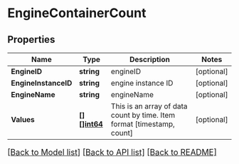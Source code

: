 # EngineContainerCount

## Properties

Name | Type | Description | Notes
------------ | ------------- | ------------- | -------------
**EngineID** | **string** | engineID | [optional] 
**EngineInstanceID** | **string** | engine instance ID | [optional] 
**EngineName** | **string** | engineName | [optional] 
**Values** | [**[][]int64**](array.md) | This is an array of data count by time. Item format [timestamp, count] | [optional] 

[[Back to Model list]](../README.md#documentation-for-models) [[Back to API list]](../README.md#documentation-for-api-endpoints) [[Back to README]](../README.md)

<style>
     p, ul, ol, li { font-size: 18px !important;}
</style>


